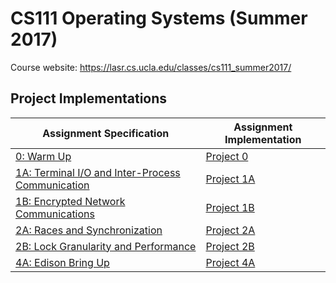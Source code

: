 # CS111 Operating Systems (Summer 2017)

Course website: https://lasr.cs.ucla.edu/classes/cs111_summer2017/

## Project Implementations

Assignment Specification|Assignment Implementation
-----------------|---------------------
[0: Warm Up](https://lasr.cs.ucla.edu/classes/cs111_summer2017/projects/p0/P0.html)|[Project 0](https://github.com/seanlangley/CS111/tree/master/lab0)
[1A: Terminal I/O and Inter-Process Communication](https://lasr.cs.ucla.edu/classes/cs111_summer2017/projects/p1/P1A.html)|[Project 1A](https://github.com/seanlangley/CS111/tree/master/lab1A)
[1B: Encrypted Network Communications](https://lasr.cs.ucla.edu/classes/cs111_summer2017/projects/p1/P1B.html)|[Project 1B](https://github.com/seanlangley/CS111/tree/master/lab1b)
[2A: Races and Synchronization](https://lasr.cs.ucla.edu/classes/cs111_summer2017/projects/p2/P2A.html)|[Project 2A](https://github.com/seanlangley/CS111/tree/master/lab2a)
[2B: Lock Granularity and Performance](http://htmlpreview.github.io/?https://raw.githubusercontent.com/seanlangley/CS111/master/project2b/P2B.html)|[Project 2B](https://github.com/seanlangley/CS111/tree/master/project2b)
[4A: Edison Bring Up](http://htmlpreview.github.io/?https://raw.githubusercontent.com/seanlangley/CS111/master/project4a/P4A.html)|[Project 4A](https://github.com/seanlangley/CS111/tree/master/project4a)
